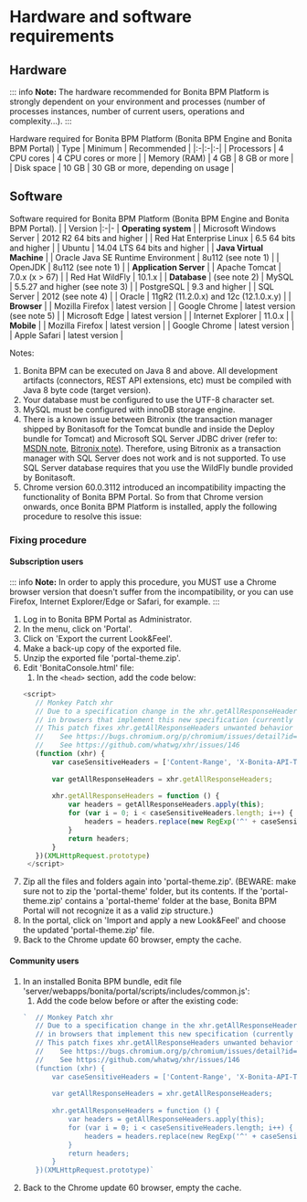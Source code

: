 # Hardware and software requirements

## Hardware

::: info
**Note:** The hardware recommended for Bonita BPM Platform is strongly dependent on your environment and
processes (number of processes instances, number of current users, operations and complexity...).
:::

Hardware required for Bonita BPM Platform (Bonita BPM Engine and Bonita BPM Portal)
| Type | Minimum | Recommended |
|:-|:-|:-|
| Processors | 4 CPU cores | 4 CPU cores or more |
| Memory (RAM) | 4 GB | 8 GB or more |
| Disk space | 10 GB | 30 GB or more, depending on usage |

## Software

Software required for Bonita BPM Platform (Bonita BPM Engine and Bonita BPM Portal).
| | Version
|:-|-
| **Operating system** |
| Microsoft Windows Server | 2012 R2 64 bits and higher |
| Red Hat Enterprise Linux |  6.5 64 bits and higher |
| Ubuntu | 14.04 LTS 64 bits and higher |
| **Java Virtual Machine** |
| Oracle Java SE Runtime Environment | 8u112 (see note 1) |
| OpenJDK | 8u112 (see note 1) |
| **Application Server** |
| Apache Tomcat | 7.0.x (x > 67) |
| Red Hat WildFly | 10.1.x |
| **Database** | (see note 2)
| MySQL | 5.5.27 and higher (see note 3) |
| PostgreSQL | 9.3 and higher |
| SQL Server | 2012 (see note 4) |
| Oracle  | 11gR2 (11.2.0.x) and 12c (12.1.0.x.y) |
| **Browser** |
| Mozilla Firefox | latest version |
| Google Chrome | latest version (see note 5) |
| Microsoft Edge | latest version |
| Internet Explorer | 11.0.x |
| **Mobile** |
| Mozilla Firefox | latest version |
| Google Chrome | latest version |
| Apple Safari | latest version |

Notes:
1. Bonita BPM can be executed on Java 8 and above. All development artifacts (connectors, REST API extensions, etc) must be compiled with Java 8 byte code (target version).
2. Your database must be configured to use the UTF-8 character set.
3. MySQL must be configured with innoDB storage engine.
4. There is a known issue between Bitronix (the transaction manager shipped by Bonitasoft for the Tomcat bundle and inside the Deploy bundle for Tomcat) and Microsoft SQL Server JDBC driver
(refer to: [MSDN note](https://msdn.microsoft.com/en-us/library/aa342335.aspx), [Bitronix note](http://bitronix-transaction-manager.10986.n7.nabble.com/Failed-to-recover-SQL-Server-Restart-td148.html)).
Therefore, using Bitronix as a transaction manager with SQL Server does not work and is not supported. To use SQL Server database requires that you use the WildFly bundle provided by Bonitasoft.
5. Chrome version 60.0.3112 introduced an incompatibility impacting the functionality of Bonita BPM Portal. So from that Chrome version onwards, once Bonita BPM Platform is installed, apply the following procedure to resolve this issue:

### Fixing procedure

#### Subscription users
::: info
**Note:** In order to apply this procedure, you MUST use a Chrome browser version that doesn't suffer from the incompatibility, or you can use Firefox, Internet Explorer/Edge or Safari, for example.
:::

1. Log in to Bonita BPM Portal as Administrator.
1. In the menu, click on 'Portal'.
1. Click on 'Export the current Look&Feel'.
1. Make a back-up copy of the exported file.
1. Unzip the exported file 'portal-theme.zip'.
1. Edit 'BonitaConsole.html' file:
   1. In the `<head>` section, add the code below:
   ```javascript
   <script>
      // Monkey Patch xhr
      // Due to a specification change in the xhr.getAllResponseHeaders method Bonita BPM Portal does not behave as expected 
      // in browsers that implement this new specification (currently only Chrome >60).
      // This patch fixes xhr.getAllResponseHeaders unwanted behavior within Bonita Portal context
      //    See https://bugs.chromium.org/p/chromium/issues/detail?id=749086
      //    See https://github.com/whatwg/xhr/issues/146
      (function (xhr) {
          var caseSensitiveHeaders = ['Content-Range', 'X-Bonita-API-Token'];
          
          var getAllResponseHeaders = xhr.getAllResponseHeaders;
          
          xhr.getAllResponseHeaders = function () {
              var headers = getAllResponseHeaders.apply(this);
              for (var i = 0; i < caseSensitiveHeaders.length; i++) {
                  headers = headers.replace(new RegExp('^' + caseSensitiveHeaders[i].toLowerCase(), 'm'), caseSensitiveHeaders[i]);
              }
              return headers;
          }
      })(XMLHttpRequest.prototype)
    </script>
    ```
1. Zip all the files and folders again into 'portal-theme.zip'. 
   (BEWARE: make sure not to zip the 'portal-theme' folder, but its contents. If the 'portal-theme.zip' contains a 'portal-theme' folder at the base, Bonita BPM Portal will not recognize it as a valid zip structure.)
1. In the portal, click on 'Import and apply a new Look&Feel' and choose the updated 'portal-theme.zip' file.
1. Back to the Chrome update 60 browser, empty the cache.

#### Community users

1. In an installed Bonita BPM bundle, edit file 'server/webapps/bonita/portal/scripts/includes/common.js':
   1. Add the code below before or after the existing code:
   ```javascript
   `  // Monkey Patch xhr
      // Due to a specification change in the xhr.getAllResponseHeaders method Bonita BPM Portal does not behave as expected 
      // in browsers that implement this new specification (currently only Chrome >60).
      // This patch fixes xhr.getAllResponseHeaders unwanted behavior within Bonita Portal context
      //    See https://bugs.chromium.org/p/chromium/issues/detail?id=749086
      //    See https://github.com/whatwg/xhr/issues/146
      (function (xhr) {
          var caseSensitiveHeaders = ['Content-Range', 'X-Bonita-API-Token'];
    
          var getAllResponseHeaders = xhr.getAllResponseHeaders;
    
          xhr.getAllResponseHeaders = function () {
              var headers = getAllResponseHeaders.apply(this);
              for (var i = 0; i < caseSensitiveHeaders.length; i++) {
                  headers = headers.replace(new RegExp('^' + caseSensitiveHeaders[i].toLowerCase(), 'm'), caseSensitiveHeaders[i]);
              }
              return headers;
          }
      })(XMLHttpRequest.prototype)`
      ```
1. Back to the Chrome update 60 browser, empty the cache.

